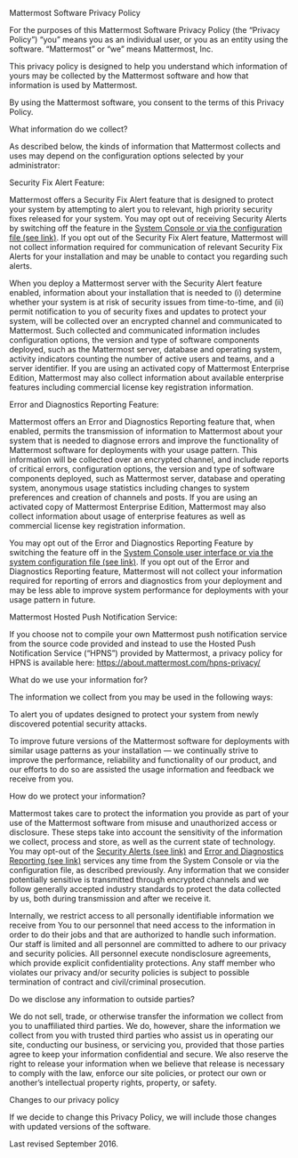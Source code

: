 Mattermost Software Privacy Policy

For the purposes of this Mattermost Software Privacy Policy (the “Privacy Policy”) “you” means you as an individual user, or you as an entity using the software. “Mattermost” or “we” means Mattermost, Inc.

This privacy policy is designed to help you understand which information of yours may be collected by the Mattermost software and how that information is used by Mattermost.

By using the Mattermost software, you consent to the terms of this Privacy Policy.

What information do we collect? 

As described below, the kinds of information that Mattermost collects and uses may depend on the configuration options selected by your administrator:

Security Fix Alert Feature: 

Mattermost offers a Security Fix Alert feature that is designed to protect your system by attempting to alert you to relevant, high priority security fixes released for your system.  You may opt out of receiving Security Alerts by switching off the feature in the [System Console or via the configuration file (see link)](https://docs.mattermost.com/administration/config-settings.html#enable-security-alerts). If you opt out of the Security Fix Alert feature, Mattermost will not collect information required for communication of relevant Security Fix Alerts for your installation and may be unable to contact you regarding such alerts.

When you deploy a Mattermost server with the Security Alert feature enabled, information about your installation that is needed to (i) determine whether your system is at risk of security issues from time-to-time, and (ii) permit notification to you of security fixes and updates to protect your system, will be collected over an encrypted channel and communicated to Mattermost.  Such collected and communicated information includes configuration options, the version and type of software components deployed, such as the Mattermost server, database and operating system, activity indicators counting the number of active users and teams, and a server identifier. If you are using an activated copy of Mattermost Enterprise Edition, Mattermost may also collect information about available enterprise features including commercial license key registration information.  

Error and Diagnostics Reporting Feature: 

Mattermost offers an Error and Diagnostics Reporting feature that, when enabled, permits the transmission of information to Mattermost about your system that is needed to diagnose errors and improve the functionality of Mattermost software for deployments with your usage pattern. This information will be collected over an encrypted channel, and include reports of critical errors, configuration options, the version and type of software components deployed, such as Mattermost server, database and operating system, anonymous usage statistics including changes to system preferences and creation of channels and posts. If you are using an activated copy of Mattermost Enterprise Edition, Mattermost may also collect information about usage of enterprise features as well as commercial license key registration information. 

You may opt out of the Error and Diagnostics Reporting Feature by switching the feature off in the [System Console user interface or via the system configuration file (see link)]( https://docs.mattermost.com/administration/config-settings.html#enable-error-and-diagnostics-reporting).  If you opt out of the Error and Diagnostics Reporting feature, Mattermost will not collect your information required for reporting of errors and diagnostics from your deployment and may be less able to improve system performance for deployments with your usage pattern in future.

Mattermost Hosted Push Notification Service: 

If you choose not to compile your own Mattermost push notification service from the source code provided and instead to use the Hosted Push Notification Service (“HPNS”) provided by Mattermost, a privacy policy for HPNS is available here: https://about.mattermost.com/hpns-privacy/

What do we use your information for? 

The information we collect from you may be used in the following ways:

To alert you of updates designed to protect your system from newly discovered potential security attacks.

To improve future versions of the Mattermost software for deployments with similar usage patterns as your installation — we continually strive to improve the performance, reliability and functionality of our product, and our efforts to do so are assisted the usage information and feedback we receive from you.

How do we protect your information? 

Mattermost takes care to protect the information you provide as part of your use of the Mattermost software from misuse and unauthorized access or disclosure. These steps take into account the sensitivity of the information we collect, process and store, as well as the current state of technology. You may opt-out of the [Security Alerts (see link)](https://docs.mattermost.com/administration/config-settings.html#enable-security-alerts) and [Error and Diagnostics Reporting (see link)](https://docs.mattermost.com/administration/config-settings.html#enable-error-and-diagnostics) services any time from the System Console or via the configuration file, as described previously. Any information that we consider potentially sensitive is transmitted through encrypted channels and we follow generally accepted industry standards to protect the data collected by us, both during transmission and after we receive it. 

Internally, we restrict access to all personally identifiable information we receive from You to our personnel that need access to the information in order to do their jobs and that are authorized to handle such information. Our staff is limited and all personnel are committed to adhere to our privacy and security policies. All personnel execute nondisclosure agreements, which provide explicit confidentiality protections. Any staff member who violates our privacy and/or security policies is subject to possible termination of contract and civil/criminal prosecution.

Do we disclose any information to outside parties? 

We do not sell, trade, or otherwise transfer the information we collect from you to unaffiliated third parties. We do, however, share the information we collect from you with trusted third parties who assist us in operating our site, conducting our business, or servicing you, provided that those parties agree to keep your information confidential and secure. We also reserve the right to release your information when we believe that release is necessary to comply with the law, enforce our site policies, or protect our own or another’s intellectual property rights, property, or safety.

Changes to our privacy policy

If we decide to change this Privacy Policy, we will include those changes with updated versions of the software.

Last revised September 2016.
